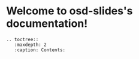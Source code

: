 
Welcome to osd-slides's documentation!
======================================
```eval_rst
.. toctree::
   :maxdepth: 2
   :caption: Contents:
```